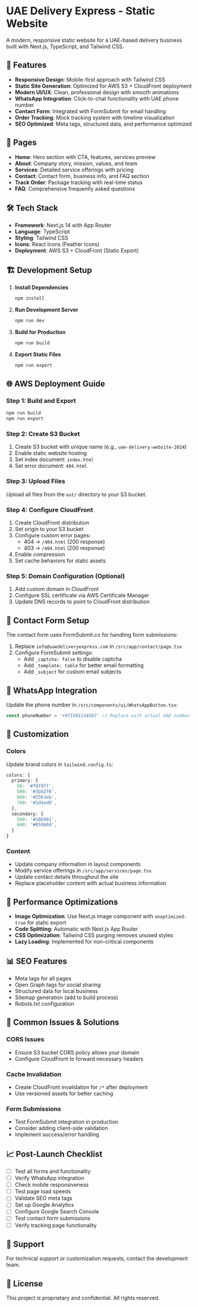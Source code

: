 # UAE Delivery Express - Static Website

A modern, responsive static website for a UAE-based delivery business built with Next.js, TypeScript, and Tailwind CSS.

## 🚀 Features

- **Responsive Design**: Mobile-first approach with Tailwind CSS
- **Static Site Generation**: Optimized for AWS S3 + CloudFront deployment
- **Modern UI/UX**: Clean, professional design with smooth animations
- **WhatsApp Integration**: Click-to-chat functionality with UAE phone number
- **Contact Form**: Integrated with FormSubmit for email handling
- **Order Tracking**: Mock tracking system with timeline visualization
- **SEO Optimized**: Meta tags, structured data, and performance optimized

## 📱 Pages

- **Home**: Hero section with CTA, features, services preview
- **About**: Company story, mission, values, and team
- **Services**: Detailed service offerings with pricing
- **Contact**: Contact form, business info, and FAQ section
- **Track Order**: Package tracking with real-time status
- **FAQ**: Comprehensive frequently asked questions

## 🛠️ Tech Stack

- **Framework**: Next.js 14 with App Router
- **Language**: TypeScript
- **Styling**: Tailwind CSS
- **Icons**: React Icons (Feather Icons)
- **Deployment**: AWS S3 + CloudFront (Static Export)

## 🏗️ Development Setup

1. **Install Dependencies**
   ```bash
   npm install
   ```

2. **Run Development Server**
   ```bash
   npm run dev
   ```

3. **Build for Production**
   ```bash
   npm run build
   ```

4. **Export Static Files**
   ```bash
   npm run export
   ```

## 🌐 AWS Deployment Guide

### Step 1: Build and Export
```bash
npm run build
npm run export
```

### Step 2: Create S3 Bucket
1. Create S3 bucket with unique name (e.g., `uae-delivery-website-2024`)
2. Enable static website hosting
3. Set index document: `index.html`
4. Set error document: `404.html`

### Step 3: Upload Files
Upload all files from the `out/` directory to your S3 bucket.

### Step 4: Configure CloudFront
1. Create CloudFront distribution
2. Set origin to your S3 bucket
3. Configure custom error pages:
   - 404 → `/404.html` (200 response)
   - 403 → `/404.html` (200 response)
4. Enable compression
5. Set cache behaviors for static assets

### Step 5: Domain Configuration (Optional)
1. Add custom domain in CloudFront
2. Configure SSL certificate via AWS Certificate Manager
3. Update DNS records to point to CloudFront distribution

## 📧 Contact Form Setup

The contact form uses FormSubmit.co for handling form submissions:

1. Replace `info@uaedeliveryexpress.com` in `/src/app/contact/page.tsx`
2. Configure FormSubmit settings:
   - Add `_captcha: false` to disable captcha
   - Add `_template: table` for better email formatting
   - Add `_subject` for custom email subjects

## 📱 WhatsApp Integration

Update the phone number in `/src/components/ui/WhatsAppButton.tsx`:
```typescript
const phoneNumber = '+971501234567' // Replace with actual UAE number
```

## 🎨 Customization

### Colors
Update brand colors in `tailwind.config.ts`:
```typescript
colors: {
  primary: {
    50: '#f0f9ff',
    500: '#3b82f6',
    600: '#2563eb',
    700: '#1d4ed8',
  },
  secondary: {
    500: '#10b981',
    600: '#059669',
  }
}
```

### Content
- Update company information in layout components
- Modify service offerings in `/src/app/services/page.tsx`
- Update contact details throughout the site
- Replace placeholder content with actual business information

## 🔧 Performance Optimizations

- **Image Optimization**: Use Next.js Image component with `unoptimized: true` for static export
- **Code Splitting**: Automatic with Next.js App Router
- **CSS Optimization**: Tailwind CSS purging removes unused styles
- **Lazy Loading**: Implemented for non-critical components

## 📊 SEO Features

- Meta tags for all pages
- Open Graph tags for social sharing
- Structured data for local business
- Sitemap generation (add to build process)
- Robots.txt configuration

## 🚨 Common Issues & Solutions

### CORS Issues
- Ensure S3 bucket CORS policy allows your domain
- Configure CloudFront to forward necessary headers

### Cache Invalidation
- Create CloudFront invalidation for `/*` after deployment
- Use versioned assets for better caching

### Form Submissions
- Test FormSubmit integration in production
- Consider adding client-side validation
- Implement success/error handling

## 📈 Post-Launch Checklist

- [ ] Test all forms and functionality
- [ ] Verify WhatsApp integration
- [ ] Check mobile responsiveness
- [ ] Test page load speeds
- [ ] Validate SEO meta tags
- [ ] Set up Google Analytics
- [ ] Configure Google Search Console
- [ ] Test contact form submissions
- [ ] Verify tracking page functionality

## 🤝 Support

For technical support or customization requests, contact the development team.

## 📄 License

This project is proprietary and confidential. All rights reserved.